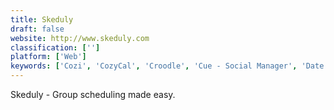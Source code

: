 ```yaml
---
title: Skeduly
draft: false 
website: http://www.skeduly.com
classification: ['']
platform: ['Web']
keywords: ['Cozi', 'CozyCal', 'Croodle', 'Cue - Social Manager', 'Date picker formatter', 'Dudle', 'Epic Poll', 'Fasterplan', 'Framadate', 'FullCalendar', 'LimeSurvey', 'Meetifyr', 'Nuages', 'Omnipointment', 'Propoodle.net', 'ScheduleOnce', 'Skeddle', 'Smart Scheduling', 'WhenIsGood', 'Xoyondo']
---
```

Skeduly - Group scheduling made easy.